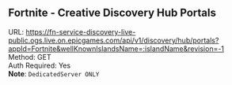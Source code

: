 ## Fortnite - Creative Discovery Hub Portals

URL: https://fn-service-discovery-live-public.ogs.live.on.epicgames.com/api/v1/discovery/hub/portals?appId=Fortnite&wellKnownIslandsName=:islandName&revision=-1 \
Method: GET \
Auth Required: Yes \
**Note**: `DedicatedServer ONLY`

